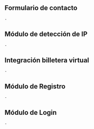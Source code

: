 ## Formulario de contacto
    - 

## Módulo de detección de IP
    - 

## Integración billetera virtual
    - 

## Módulo de Registro
    - 

## Módulo de Login 
    -
